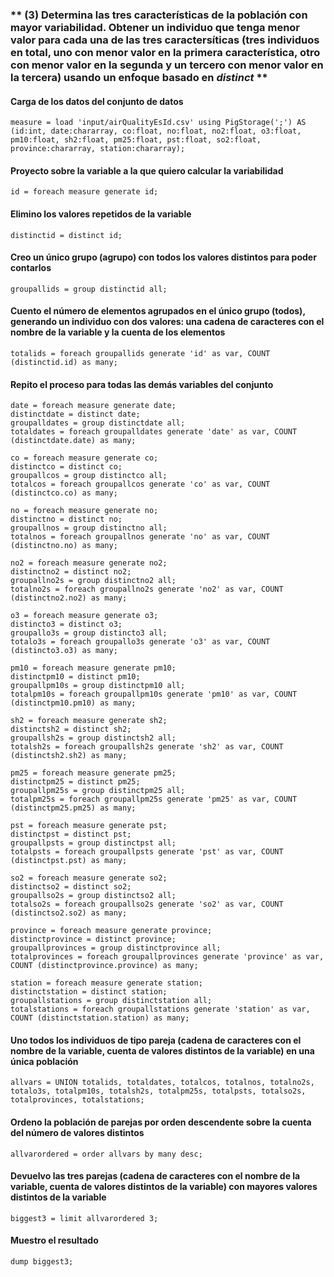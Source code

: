 
### ** (3) Determina las tres características de la población con mayor variabilidad. Obtener un individuo que tenga menor valor para cada una de las tres caractersíticas (tres individuos en total, uno con menor valor en la primera característica, otro con menor valor en la segunda y un tercero con menor valor en la tercera) usando un enfoque basado en *distinct* **

#### Carga de los datos del conjunto de datos 

```
measure = load 'input/airQualityEsId.csv' using PigStorage(';') AS (id:int, date:chararray, co:float, no:float, no2:float, o3:float, pm10:float, sh2:float, pm25:float, pst:float, so2:float, province:chararray, station:chararray);
```

#### Proyecto sobre la variable a la que quiero calcular la variabilidad 

```
id = foreach measure generate id;
```

#### Elimino los valores repetidos de la variable 

```
distinctid = distinct id;
```

#### Creo un único grupo (agrupo) con todos los valores distintos para poder contarlos 

```
groupallids = group distinctid all;
```

#### Cuento el número de elementos agrupados en el único grupo (todos), generando un individuo con dos valores: una cadena de caracteres con el nombre de la variable y la cuenta de los elementos 

```
totalids = foreach groupallids generate 'id' as var, COUNT (distinctid.id) as many;
```

#### Repito el proceso para todas las demás variables del conjunto 

```
date = foreach measure generate date;
distinctdate = distinct date;
groupalldates = group distinctdate all;
totaldates = foreach groupalldates generate 'date' as var, COUNT (distinctdate.date) as many;

co = foreach measure generate co;
distinctco = distinct co;
groupallcos = group distinctco all;
totalcos = foreach groupallcos generate 'co' as var, COUNT (distinctco.co) as many;

no = foreach measure generate no;
distinctno = distinct no;
groupallnos = group distinctno all;
totalnos = foreach groupallnos generate 'no' as var, COUNT (distinctno.no) as many;

no2 = foreach measure generate no2;
distinctno2 = distinct no2;
groupallno2s = group distinctno2 all;
totalno2s = foreach groupallno2s generate 'no2' as var, COUNT (distinctno2.no2) as many;

o3 = foreach measure generate o3;
distincto3 = distinct o3;
groupallo3s = group distincto3 all;
totalo3s = foreach groupallo3s generate 'o3' as var, COUNT (distincto3.o3) as many;

pm10 = foreach measure generate pm10;
distinctpm10 = distinct pm10;
groupallpm10s = group distinctpm10 all;
totalpm10s = foreach groupallpm10s generate 'pm10' as var, COUNT (distinctpm10.pm10) as many;

sh2 = foreach measure generate sh2;
distinctsh2 = distinct sh2;
groupallsh2s = group distinctsh2 all;
totalsh2s = foreach groupallsh2s generate 'sh2' as var, COUNT (distinctsh2.sh2) as many;

pm25 = foreach measure generate pm25;
distinctpm25 = distinct pm25;
groupallpm25s = group distinctpm25 all;
totalpm25s = foreach groupallpm25s generate 'pm25' as var, COUNT (distinctpm25.pm25) as many;

pst = foreach measure generate pst;
distinctpst = distinct pst;
groupallpsts = group distinctpst all;
totalpsts = foreach groupallpsts generate 'pst' as var, COUNT (distinctpst.pst) as many;

so2 = foreach measure generate so2;
distinctso2 = distinct so2;
groupallso2s = group distinctso2 all;
totalso2s = foreach groupallso2s generate 'so2' as var, COUNT (distinctso2.so2) as many;

province = foreach measure generate province;
distinctprovince = distinct province;
groupallprovinces = group distinctprovince all;
totalprovinces = foreach groupallprovinces generate 'province' as var, COUNT (distinctprovince.province) as many;

station = foreach measure generate station;
distinctstation = distinct station;
groupallstations = group distinctstation all;
totalstations = foreach groupallstations generate 'station' as var, COUNT (distinctstation.station) as many;
```

#### Uno todos los individuos de tipo pareja (cadena de caracteres con el nombre de la variable, cuenta de valores distintos de la variable) en una única población 

```
allvars = UNION totalids, totaldates, totalcos, totalnos, totalno2s, totalo3s, totalpm10s, totalsh2s, totalpm25s, totalpsts, totalso2s, totalprovinces, totalstations;
```

#### Ordeno la población de parejas por orden descendente sobre la cuenta del número de valores distintos 

```
allvarordered = order allvars by many desc;
```
#### Devuelvo las tres parejas (cadena de caracteres con el nombre de la variable, cuenta de valores distintos de la variable) con mayores valores distintos de la variable

```
biggest3 = limit allvarordered 3;
```

#### Muestro el resultado 

```
dump biggest3;
```
